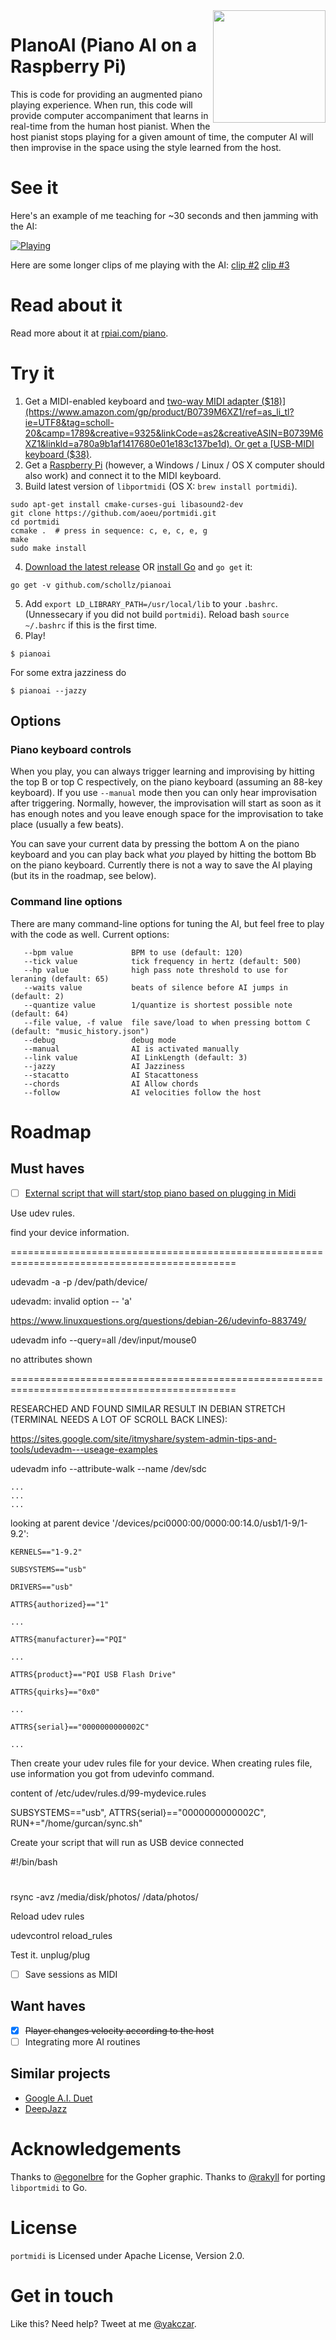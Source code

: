 <img align="right" src="https://user-images.githubusercontent.com/6550035/48313505-72cefb80-e572-11e8-97d5-19d43e63f23e.png" width="180" />

# PIanoAI (Piano AI on a Raspberry Pi)

This is code for providing an augmented piano playing experience. When run, this code will provide computer accompaniment that learns in real-time from the human host pianist. When the host pianist stops playing for a given amount of time, the computer AI will then improvise in the space using the style learned from the host.

# See it

Here's an example of me teaching for ~30 seconds and then jamming with the AI:

[![Playing](http://i.imgur.com/F0piGEz.png)](https://www.youtube.com/watch?v=bvMW71BJofc)

Here are some longer clips of me playing with the AI: [clip #2](https://www.youtube.com/watch?v=vF0uQax56a4) [clip #3](https://www.youtube.com/watch?v=yYuBqUxZtp0)

# Read about it

Read more about it at [rpiai.com/piano](https://rpiai.com/piano/).

# Try it

1. Get a MIDI-enabled keyboard and [two-way MIDI adapter ($18)](https://www.amazon.com/gp/product/B0739M6XZ1/ref=as_li_tl?ie=UTF8&tag=scholl-20&camp=1789&creative=9325&linkCode=as2&creativeASIN=B0739M6XZ1&linkId=a780a9b1af1417680e01e183c137be1d). Or get a [USB-MIDI keyboard ($38)](https://www.amazon.com/gp/product/B00VHKMK64/ref=as_li_tl?ie=UTF8&tag=scholl-20&camp=1789&creative=9325&linkCode=as2&creativeASIN=B00VHKMK64&linkId=51809da99cc2145b572498639b367c9c).
2. Get a [Raspberry Pi](https://www.amazon.com/gp/product/B01C6EQNNK/ref=as_li_tl?ie=UTF8&tag=scholl-20&camp=1789&creative=9325&linkCode=as2&creativeASIN=B01C6EQNNK&linkId=805012388be781415a6be827b50c76ac) (however, a Windows / Linux / OS X computer should also work) and connect it to the MIDI keyboard.
3. Build latest version of `libportmidi` (OS X: `brew install portmidi`).

```
sudo apt-get install cmake-curses-gui libasound2-dev
git clone https://github.com/aoeu/portmidi.git
cd portmidi
ccmake .  # press in sequence: c, e, c, e, g
make
sudo make install
```

4. [Download the latest release](https://github.com/schollz/pianoai/releases/latest) OR [install Go](https://golang.org/dl/) and `go get` it:

```
go get -v github.com/schollz/pianoai
```

5. Add `export LD_LIBRARY_PATH=/usr/local/lib` to your `.bashrc`. (Unnessecary if you did not build `portmidi`). Reload bash `source ~/.bashrc` if this is the first time.
6. Play!

```
$ pianoai
```

For some extra jazziness do

```
$ pianoai --jazzy
```

## Options 

### Piano keyboard controls

When you play, you can always trigger learning and improvising by hitting the top B or top C respectively, on the piano keyboard (assuming an 88-key keyboard). If you use `--manual` mode then you can only hear improvisation after triggering. Normally, however, the improvisation will start as soon as it has enough notes and you leave enough space for the improvisation to take place (usually a few beats).

You can save your current data by pressing the bottom A on the piano keyboard and you can play back what *you* played by hitting the bottom Bb on the piano keyboard. Currently there is not a way to save the AI playing (but its in the roadmap, see below).

### Command line options

There are many command-line options for tuning the AI, but feel free to play with the code as well. Current options:

```
   --bpm value             BPM to use (default: 120)
   --tick value            tick frequency in hertz (default: 500)
   --hp value              high pass note threshold to use for leraning (default: 65)
   --waits value           beats of silence before AI jumps in (default: 2)
   --quantize value        1/quantize is shortest possible note (default: 64)
   --file value, -f value  file save/load to when pressing bottom C (default: "music_history.json")
   --debug                 debug mode
   --manual                AI is activated manually
   --link value            AI LinkLength (default: 3)
   --jazzy                 AI Jazziness
   --stacatto              AI Stacattoness
   --chords                AI Allow chords
   --follow                AI velocities follow the host
```

# Roadmap

## Must haves

- [ ] [External script that will start/stop piano based on plugging in Midi](https://raspberrypi.stackexchange.com/questions/19600/is-there-a-way-to-automatically-activate-a-script-when-a-usb-device-connects?newreg=270fe49c413340daa171e1dfdbf96de9)



Use udev rules.

find your device information.

=============================================================================================

udevadm -a -p /dev/path/device/

udevadm: invalid option -- 'a'

https://www.linuxquestions.org/questions/debian-26/udevinfo-883749/

udevadm info --query=all /dev/input/mouse0

no attributes shown

=============================================================================================

RESEARCHED AND FOUND SIMILAR RESULT IN DEBIAN STRETCH (TERMINAL NEEDS A LOT OF SCROLL BACK LINES):

https://sites.google.com/site/itmyshare/system-admin-tips-and-tools/udevadm---useage-examples

udevadm info --attribute-walk --name /dev/sdc

    ...
    ...
    ...
 
  looking at parent device '/devices/pci0000:00/0000:00:14.0/usb1/1-9/1-9.2':
  
    KERNELS=="1-9.2"
    
    SUBSYSTEMS=="usb"
    
    DRIVERS=="usb"
    
    ATTRS{authorized}=="1"
    
    ...
    
    ATTRS{manufacturer}=="PQI"
    
    ...
    
    ATTRS{product}=="PQI USB Flash Drive"
    
    ATTRS{quirks}=="0x0"
    
    ...
    
    ATTRS{serial}=="0000000000002C"
    
    ...

Then create your udev rules file for your device. When creating rules file, use information you got from udevinfo command.

content of /etc/udev/rules.d/99-mydevice.rules

SUBSYSTEMS=="usb", ATTRS{serial}=="0000000000002C", RUN+="/home/gurcan/sync.sh"

Create your script that will run as USB device connected

#!/bin/bash
#
rsync -avz /media/disk/photos/ /data/photos/

Reload udev rules

udevcontrol reload_rules

Test it. unplug/plug

- [ ] Save sessions as MIDI

## Want haves

- [x] ~~Player changes velocity according to the host~~
- [ ] Integrating more AI routines

## Similar projects

- [Google A.I. Duet](https://github.com/googlecreativelab/aiexperiments-ai-duet)
- [DeepJazz](https://github.com/jisungk/deepjazz)

# Acknowledgements

Thanks to [@egonelbre](https://github.com/egonelbre) for the Gopher graphic.
Thanks to [@rakyll](https://github.com/rakyll) for porting `libportmidi` to Go.

# License

`portmidi` is Licensed under Apache License, Version 2.0.

# Get in touch
 
Like this? Need help? Tweet at me [@yakczar](https://twitter.com/intent/tweet?text=@yakczar%20).
